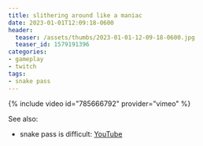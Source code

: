```yaml
---
title: slithering around like a maniac
date: 2023-01-01T12:09:18-0600
header:
  teaser: /assets/thumbs/2023-01-01-12-09-18-0600.jpg
  teaser_id: 1579191396
categories:
- gameplay
- twitch
tags:
- snake pass
---
```

{% include video id="785666792" provider="vimeo" %}

See also:
* snake pass is difficult: [YouTube](https://www.youtube.com/watch?v=Hv7SDtKKWoo)

